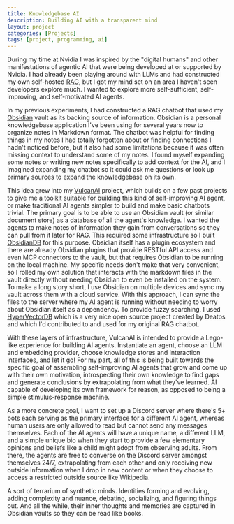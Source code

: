 ```yaml
---
title: Knowledgebase AI
description: Building AI with a transparent mind
layout: project
categories: [Projects]
tags: [project, programming, ai]
---
```


During my time at Nvidia I was inspired by the "digital humans" and other manifestations of agentic AI that were being developed at or supported by Nvidia. I had already been playing around with LLMs and had constructed my own self-hosted [RAG](https://en.wikipedia.org/wiki/Retrieval-augmented_generation), but I got my mind set on an area I haven't seen developers explore much. I wanted to explore more self-sufficient, self-improving, and self-motivated AI agents.

In my previous experiments, I had constructed a RAG chatbot that used my [Obsidian](https://obsidian.md/) vault as its backing source of information. Obsidian is a personal knowledgebase application I've been using for several years now to organize notes in Markdown format. The chatbot was helpful for finding things in my notes I had totally forgotten about or finding connections I hadn't noticed before, but it also had some limitations because it was often missing context to understand some of my notes. I found myself expanding some notes or writing new notes specifically to add context for the AI, and I imagined expanding my chatbot so it could ask me questions or look up primary sources to expand the knowledgebase on its own.

This idea grew into my [VulcanAI](https://github.com/StevenGann/VulcanAI) project, which builds on a few past projects to give me a toolkit suitable for building this kind of self-improving AI agent, or make traditional AI agents simpler to build and make basic chatbots trivial. The primary goal is to be able to use an Obsidian vault (or similar document store) as a database of all the agent's knowledge. I wanted the agents to make notes of information they gain from conversations so they can pull from it later for RAG. This required some infrastructure so I built [ObsidianDB](https://github.com/StevenGann/ObsidianDB) for this purpose. Obsidian itself has a plugin ecosystem and there are already Obsidian plugins that provide RESTful API access and even MCP connectors to the vault, but that requires Obsidian to be running on the local machine. My specific needs don't make that very convenient, so I rolled my own solution that interacts with the markdown files in the vault directly without needing Obsidian to even be installed on the system. To make a long story short, I use Obsidian on multiple devices and sync my vault across them with a cloud service. With this approach, I can sync the files to the server where my AI agent is running without needing to worry about Obsidian itself as a dependency. To provide fuzzy searching, I used [HyperVectorDB](https://github.com/StevenGann/HyperVectorDB) which is a very nice open source project created by Deatos and which I'd contributed to and used for my original RAG chatbot.

With these layers of infrastructure, VulcanAI is intended to provide a Lego-like experience for building AI agents. Instantiate an agent, choose an LLM and embedding provider, choose knowledge stores and interaction interfaces, and let it go! For my part, all of this is being built towards the specific goal of assembling self-improving AI agents that grow and come up with their own motivation, introspecting their own knowledge to find gaps and generate conclusions by extrapolating from what they've learned. AI capable of developing its own framework for reason, as opposed to being a simple stimulus-response machine.

As a more concrete goal, I want to set up a Discord server where there's 5+ bots each serving as the primary interface for a different AI agent, whereas human users are only allowed to read but cannot send any messages themselves. Each of the AI agents will have a unique name, a different LLM, and a simple unique bio when they start to provide a few elementary opinions and beliefs like a child might adopt from observing adults. From there, the agents are free to converse on the Discord server amongst themselves 24/7, extrapolating from each other and only receiving new outside information when I drop in new content or when they choose to access a restricted outside source like Wikipedia.

A sort of terrarium of synthetic minds. Identities forming and evolving, adding complexity and nuance, debating, socializing, and figuring things out. And all the while, their inner thoughts and memories are captured in Obsidian vaults so they can be read like books.